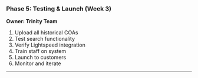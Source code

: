 ### **Phase 5: Testing & Launch (Week 3)**

**Owner: Trinity Team**

1. Upload all historical COAs
2. Test search functionality
3. Verify Lightspeed integration
4. Train staff on system
5. Launch to customers
6. Monitor and iterate

---
